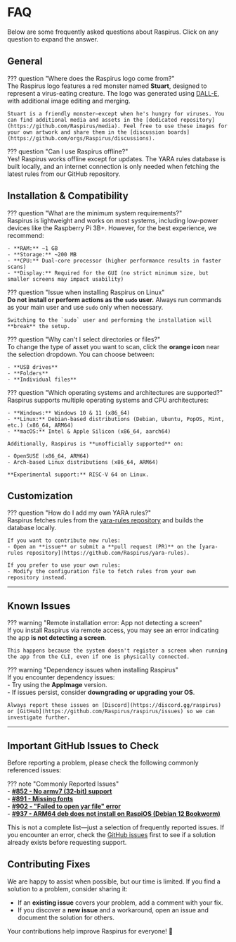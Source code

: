 # FAQ  

Below are some frequently asked questions about Raspirus. Click on any question to expand the answer.  

## General  

??? question "Where does the Raspirus logo come from?"  
    The Raspirus logo features a red monster named **Stuart**, designed to represent a virus-eating creature. The logo was generated using [DALL-E](https://openai.com/product/dall-e-2), with additional image editing and merging.  

    Stuart is a friendly monster—except when he's hungry for viruses. You can find additional media and assets in the [dedicated repository](https://github.com/Raspirus/media). Feel free to use these images for your own artwork and share them in the [discussion boards](https://github.com/orgs/Raspirus/discussions).  

??? question "Can I use Raspirus offline?"  
    Yes! Raspirus works offline except for updates. The YARA rules database is built locally, and an internet connection is only needed when fetching the latest rules from our GitHub repository.  

## Installation & Compatibility  

??? question "What are the minimum system requirements?"  
    Raspirus is lightweight and works on most systems, including low-power devices like the Raspberry Pi 3B+. However, for the best experience, we recommend:  

    - **RAM:** ~1 GB  
    - **Storage:** ~200 MB  
    - **CPU:** Dual-core processor (higher performance results in faster scans)  
    - **Display:** Required for the GUI (no strict minimum size, but smaller screens may impact usability)  

??? question "Issue when installing Raspirus on Linux"  
    **Do not install or perform actions as the `sudo` user.** Always run commands as your main user and use `sudo` only when necessary.  

    Switching to the `sudo` user and performing the installation will **break** the setup.  

??? question "Why can't I select directories or files?"  
    To change the type of asset you want to scan, click the **orange icon** near the selection dropdown. You can choose between:  

    - **USB drives**  
    - **Folders**  
    - **Individual files**  

??? question "Which operating systems and architectures are supported?"  
    Raspirus supports multiple operating systems and CPU architectures:  

    - **Windows:** Windows 10 & 11 (x86_64)  
    - **Linux:** Debian-based distributions (Debian, Ubuntu, PopOS, Mint, etc.) (x86_64, ARM64)  
    - **macOS:** Intel & Apple Silicon (x86_64, aarch64)  

    Additionally, Raspirus is **unofficially supported** on:  

    - OpenSUSE (x86_64, ARM64)  
    - Arch-based Linux distributions (x86_64, ARM64)  

    **Experimental support:** RISC-V 64 on Linux.  

## Customization  

??? question "How do I add my own YARA rules?"  
    Raspirus fetches rules from the [yara-rules repository](https://github.com/Raspirus/yara-rules) and builds the database locally.  

    If you want to contribute new rules:  
    - Open an **issue** or submit a **pull request (PR)** on the [yara-rules repository](https://github.com/Raspirus/yara-rules).  

    If you prefer to use your own rules:  
    - Modify the configuration file to fetch rules from your own repository instead.  

---

## Known Issues  

??? warning "Remote installation error: App not detecting a screen"  
    If you install Raspirus via remote access, you may see an error indicating the app **is not detecting a screen**.  

    This happens because the system doesn't register a screen when running the app from the CLI, even if one is physically connected.  

??? warning "Dependency issues when installing Raspirus"  
    If you encounter dependency issues:  
    - Try using the **AppImage** version.  
    - If issues persist, consider **downgrading or upgrading your OS**.  

    Always report these issues on [Discord](https://discord.gg/raspirus) or [GitHub](https://github.com/Raspirus/raspirus/issues) so we can investigate further.  

---

## Important GitHub Issues to Check  

Before reporting a problem, please check the following commonly referenced issues:  

??? note "Commonly Reported Issues"  
    - **[#852 - No armv7 (32-bit) support](https://github.com/Raspirus/raspirus/issues/852)**  
    - **[#891 - Missing fonts](https://github.com/Raspirus/raspirus/issues/891)**  
    - **[#902 - "Failed to open yar file" error](https://github.com/Raspirus/raspirus/issues/902)**  
    - **[#937 - ARM64 deb does not install on RaspiOS (Debian 12 Bookworm)](https://github.com/Raspirus/raspirus/issues/937)**  

This is not a complete list—just a selection of frequently reported issues. If you encounter an error, check the [GitHub issues](https://github.com/Raspirus/raspirus/issues) first to see if a solution already exists before requesting support.  

## Contributing Fixes  

We are happy to assist when possible, but our time is limited. If you find a solution to a problem, consider sharing it:  

- If an **existing issue** covers your problem, add a comment with your fix.  
- If you discover a **new issue** and a workaround, open an issue and document the solution for others.  

Your contributions help improve Raspirus for everyone! 🚀  
